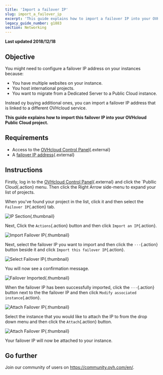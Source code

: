 ```yaml
---
title: 'Import a failover IP'
slug: import_a_failover_ip
excerpt: 'This guide explains how to import a failover IP into your OVHcloud Public Cloud project.'
legacy_guide_number: g1883
section: Networking
---
```


**Last updated 2018/12/18**

## Objective

You might need to configure a failover IP address on your instances because:

- You have multiple websites on your instance.
- You host international projects.
- You want to migrate from a Dedicated Server to a Public Cloud instance.

Instead oy buying additional ones, you can import a failover IP address that is linked to a different OVHcloud service.

**This guide explains how to import this failover IP into your OVHcloud Public Cloud project.**

## Requirements

* Access to the [OVHcloud Control Panel](https://ca.ovh.com/auth/?action=gotomanager&from=https://www.ovh.com/ca/en/&ovhSubsidiary=ca){.external}
* A [failover IP address](https://www.ovhcloud.com/en-ca/bare-metal/ip/){.external}

## Instructions

Firstly, log in to the [OVHcloud Control Panel](https://ca.ovh.com/auth/?action=gotomanager&from=https://www.ovh.com/ca/en/&ovhSubsidiary=ca){.external} and click the `Publlic Cloud{.action} menu. Then click the Right Arrow side-menu to expand your list of projects.

When you've found your project in the list, click it and then select the `Failover IP`{.action} tab.

![IP Section](images/import-failover-ip-01_2020.png){.thumbnail}

Next, Click the `Actions`{.action} button and then click `Import an IP`{.action}.

![Import Failover IP](images/import-failover-ip-02_2020.png){.thumbnail}

Next, select the failover IP you want to import and then click the `···`{.action} button beside it and click `Import this failover IP`{.action}.

![Select Failover IP](images/import-failover-ip-03_2020.png){.thumbnail}

You will now see a confirmation message.

![Failover Imported](images/import-failover-ip-04_2020.png){.thumbnail}

When the failover IP has been successfully imported, click the `···`{.action} button  next to the the failover IP and then click `Modify associated instance`{.action}.

![Attach Failover IP](images/import-failover-ip-05_2020.png){.thumbnail}

Select the instance that you would like to attach the IP to from the drop down menu and then click the `Attach`{.action} button.

![Attach Failover IP](images/import-failover-ip-06_2020.png){.thumbnail}

Your failover IP will now be attached to your instance.

## Go further

Join our community of users on <https://community.ovh.com/en/>.
